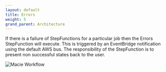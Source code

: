 ```yaml
---
layout: default
title: Errors
weight: 5
grand_parent: Architecture
---
```


<!--
Copyright Amazon.com, Inc. or its affiliates. All Rights Reserved.
SPDX-License-Identifier: MIT-0
-->

If there is a failure of StepFunctions for a particular job then the Errors StepFunction will execute. This is triggered by an EventBridge notification using the default AWS bus. The responsibility of the StepFunction is to present non successful states back to the user.

![Macie Workflow](/graphs/stepfunction_errors.png)